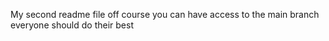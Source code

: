 My second readme file
off course you can have access to the main branch
everyone should do their best
